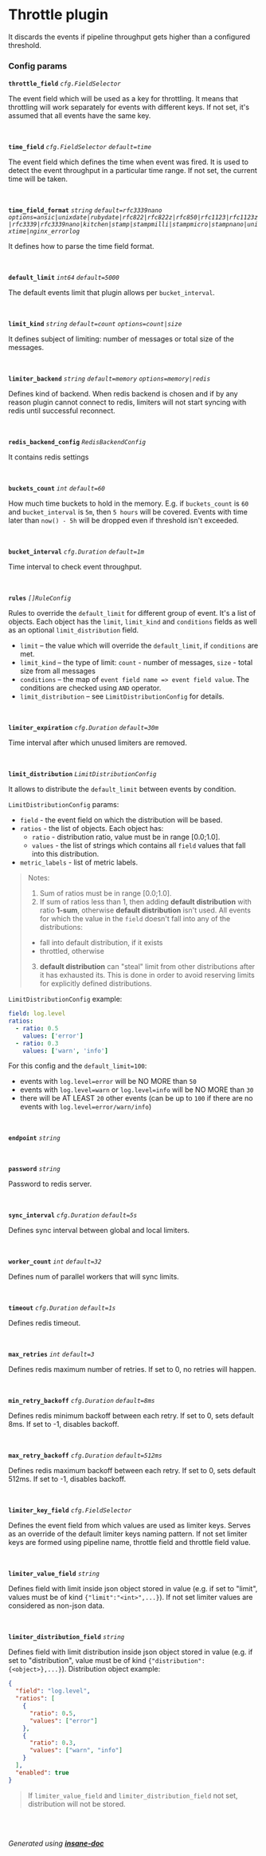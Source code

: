 # Throttle plugin
It discards the events if pipeline throughput gets higher than a configured threshold.

### Config params
**`throttle_field`** *`cfg.FieldSelector`* 

The event field which will be used as a key for throttling.
It means that throttling will work separately for events with different keys.
If not set, it's assumed that all events have the same key.

<br>

**`time_field`** *`cfg.FieldSelector`* *`default=time`* 

The event field which defines the time when event was fired.
It is used to detect the event throughput in a particular time range.
If not set, the current time will be taken.

<br>

**`time_field_format`** *`string`* *`default=rfc3339nano`* *`options=ansic|unixdate|rubydate|rfc822|rfc822z|rfc850|rfc1123|rfc1123z|rfc3339|rfc3339nano|kitchen|stamp|stampmilli|stampmicro|stampnano|unixtime|nginx_errorlog`* 

It defines how to parse the time field format.

<br>

**`default_limit`** *`int64`* *`default=5000`* 

The default events limit that plugin allows per `bucket_interval`.

<br>

**`limit_kind`** *`string`* *`default=count`* *`options=count|size`* 

It defines subject of limiting: number of messages or total size of the messages.

<br>

**`limiter_backend`** *`string`* *`default=memory`* *`options=memory|redis`* 

Defines kind of backend. When redis backend is chosen and if by any reason plugin cannot connect to redis,
limiters will not start syncing with redis until successful reconnect.

<br>

**`redis_backend_config`** *`RedisBackendConfig`* 

It contains redis settings

<br>

**`buckets_count`** *`int`* *`default=60`* 

How much time buckets to hold in the memory. E.g. if `buckets_count` is `60` and `bucket_interval` is `5m`,
then `5 hours` will be covered. Events with time later than `now() - 5h` will be dropped even if threshold isn't exceeded.

<br>

**`bucket_interval`** *`cfg.Duration`* *`default=1m`* 

Time interval to check event throughput.

<br>

**`rules`** *`[]RuleConfig`* 

Rules to override the `default_limit` for different group of event. It's a list of objects.
Each object has the `limit`, `limit_kind` and `conditions` fields as well as an optional `limit_distribution` field.
* `limit` – the value which will override the `default_limit`, if `conditions` are met.
* `limit_kind` – the type of limit: `count` - number of messages, `size` - total size from all messages
* `conditions` – the map of `event field name => event field value`. The conditions are checked using `AND` operator.
* `limit_distribution` – see `LimitDistributionConfig` for details.

<br>

**`limiter_expiration`** *`cfg.Duration`* *`default=30m`* 

Time interval after which unused limiters are removed.

<br>

**`limit_distribution`** *`LimitDistributionConfig`* 

It allows to distribute the `default_limit` between events by condition.

`LimitDistributionConfig` params:
* `field` - the event field on which the distribution will be based.
* `ratios` - the list of objects. Each object has:
	* `ratio` - distribution ratio, value must be in range [0.0;1.0].
	* `values` - the list of strings which contains all `field` values that fall into this distribution.
* `metric_labels` - list of metric labels.

> Notes:
> 1. Sum of ratios must be in range [0.0;1.0].
> 2. If sum of ratios less than 1, then adding **default distribution** with ratio **1-sum**,
> otherwise **default distribution** isn't used.
> All events for which the value in the `field` doesn't fall into any of the distributions:
>   * fall into default distribution, if it exists
>   * throttled, otherwise
> 3. **default distribution** can "steal" limit from other distributions after it has exhausted its.
> This is done in order to avoid reserving limits for explicitly defined distributions.

`LimitDistributionConfig` example:
```yaml
field: log.level
ratios:
  - ratio: 0.5
    values: ['error']
  - ratio: 0.3
    values: ['warn', 'info']
```
For this config and the `default_limit=100`:
* events with `log.level=error` will be NO MORE than `50`
* events with `log.level=warn` or `log.level=info` will be NO MORE than `30`
* there will be AT LEAST `20` other events
(can be up to `100` if there are no events with `log.level=error/warn/info`)

<br>

**`endpoint`** *`string`* 


<br>

**`password`** *`string`* 

Password to redis server.

<br>

**`sync_interval`** *`cfg.Duration`* *`default=5s`* 

Defines sync interval between global and local limiters.

<br>

**`worker_count`** *`int`* *`default=32`* 

Defines num of parallel workers that will sync limits.

<br>

**`timeout`** *`cfg.Duration`* *`default=1s`* 

Defines redis timeout.

<br>

**`max_retries`** *`int`* *`default=3`* 

Defines redis maximum number of retries. If set to 0, no retries will happen.

<br>

**`min_retry_backoff`** *`cfg.Duration`* *`default=8ms`* 

Defines redis minimum backoff between each retry. If set to 0, sets default 8ms. If set to -1, disables backoff.

<br>

**`max_retry_backoff`** *`cfg.Duration`* *`default=512ms`* 

Defines redis maximum backoff between each retry. If set to 0, sets default 512ms. If set to -1, disables backoff.

<br>

**`limiter_key_field`** *`cfg.FieldSelector`* 

Defines the event field from which values are used as limiter keys. Serves as an override of the default limiter keys naming pattern.
If not set limiter keys are formed using pipeline name, throttle field and throttle field value.

<br>

**`limiter_value_field`** *`string`* 

Defines field with limit inside json object stored in value
(e.g. if set to "limit", values must be of kind `{"limit":"<int>",...}`).
If not set limiter values are considered as non-json data.

<br>

**`limiter_distribution_field`** *`string`* 

Defines field with limit distribution inside json object stored in value
(e.g. if set to "distribution", value must be of kind `{"distribution":{<object>},...}`).
Distribution object example:
```json
{
  "field": "log.level",
  "ratios": [
    {
      "ratio": 0.5,
      "values": ["error"]
    },
    {
      "ratio": 0.3,
      "values": ["warn", "info"]
    }
  ],
  "enabled": true
}
```
> If `limiter_value_field` and `limiter_distribution_field` not set, distribution will not be stored.

<br>


<br>*Generated using [__insane-doc__](https://github.com/vitkovskii/insane-doc)*